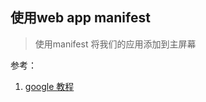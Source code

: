 ## 使用web app manifest

> 使用manifest 将我们的应用添加到主屏幕


参考：
1. [google 教程](
https://developers.google.com/web/fundamentals/web-app-manifest
)
